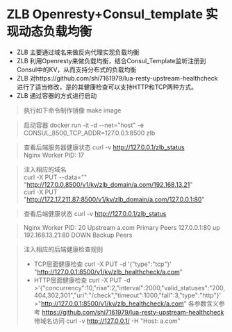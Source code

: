 # ZLB Openresty+Consul_template 实现动态负载均衡

- ZLB 主要通过域名来做反向代理实现负载均衡
- ZLB 利用Openresty来做负载均衡，结合Consul_Template监听注册到Consul中的KV，从而支持分布式的负载均衡
- ZLB 对https://github.com/shi7161979/lua-resty-upstream-healthcheck 进行了适当修改，是的其健康检查可以支持HTTP和TCP两种方式。
- ZLB 通过容器的方式进行启动

> 执行如下命令制作镜像 
make image

> 启动容器
docker run -it -d --net="host" -e CONSUL_8500_TCP_ADDR=127.0.0.1:8500  zlb

> 查看后端服务器健康状态
>curl -v http://127.0.0.1/zlb_status  
>Nginx Worker PID: 17

> 注入相应的域名  
>curl -X PUT --data="" "http://127.0.0.8500/v1/kv/zlb_domain/a.com/192.168.13.21"  
>curl -X PUT "http://172.17.211.87:8500/v1/kv/zlb_domain/a.com/127.0.0.1:80"  

> 查看后端健康状态
>curl -v http://127.0.0.1/zlb_status 

>Nginx Worker PID: 20
>Upstream a.com
>    Primary Peers
>        127.0.0.1:80 up 
>        192.168.13.21:80 DOWN
>    Backup Peers
    
>注入相应的后端健康检查规则
>- TCP层面健康检查
>  curl -X PUT -d '{"type":"tcp"}' "http://127.0.0.1:8500/v1/kv/zlb_healthcheck/a.com"
>- HTTP层面健康检查
> curl -X PUT -d >'{"concurrency":10,"rise":2,"interval":2000,"valid_statuses":"200,404,302,301","uri":"/check","timeout":1000,"fall":3,"type":"http"}' >"http://127.0.0.1:8500/v1/kv/zlb_healthcheck/a.com"
>各参数含义参考 https://github.com/shi7161979/lua-resty-upstream-healthcheck
>带域名访问
>curl -v http://127.0.0.1/ -H "Host: a.com"
